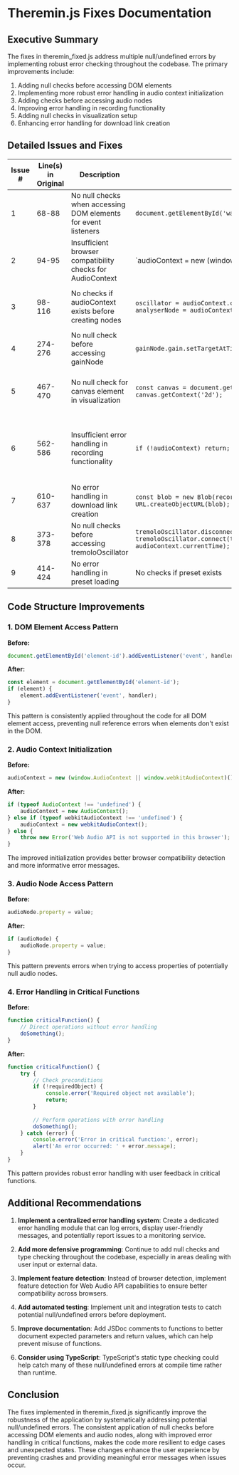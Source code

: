 # Theremin.js Fixes Documentation

## Executive Summary

The fixes in theremin_fixed.js address multiple null/undefined errors by implementing robust error checking throughout the codebase. The primary improvements include:

1. Adding null checks before accessing DOM elements
2. Implementing more robust error handling in audio context initialization
3. Adding checks before accessing audio nodes
4. Improving error handling in recording functionality
5. Adding null checks in visualization setup
6. Enhancing error handling for download link creation

## Detailed Issues and Fixes

| Issue # | Line(s) in Original | Description | Code Before | Code After | Explanation |
|---------|-------------------|-------------|------------|-----------|-------------|
| 1 | 68-88 | No null checks when accessing DOM elements for event listeners | `document.getElementById('waveform-select').addEventListener('change', updateWaveform);` | `const waveform_select = document.getElementById('waveform-select'); if (waveform_select) { waveform_select.addEventListener('change', updateWaveform); }` | Prevents "Cannot read property 'addEventListener' of null" errors if the element doesn't exist in the DOM |
| 2 | 94-95 | Insufficient browser compatibility checks for AudioContext | `audioContext = new (window.AudioContext || window.webkitAudioContext)();` | `if (typeof AudioContext !== 'undefined') { audioContext = new AudioContext(); } else if (typeof webkitAudioContext !== 'undefined') { audioContext = new webkitAudioContext(); } else { throw new Error('Web Audio API is not supported in this browser'); }` | More robust browser compatibility check with explicit error message |
| 3 | 98-116 | No checks if audioContext exists before creating nodes | `oscillator = audioContext.createOscillator(); gainNode = audioContext.createGain(); analyserNode = audioContext.createAnalyser();` | `if (audioContext) { oscillator = audioContext.createOscillator(); gainNode = audioContext.createGain(); reverbNode = audioContext.createConvolver(); analyserNode = audioContext.createAnalyser(); distortionNode = audioContext.createWaveShaper(); }` | Prevents errors when trying to create audio nodes with a null audioContext |
| 4 | 274-276 | No null check before accessing gainNode | `gainNode.gain.setTargetAtTime(0, audioContext.currentTime, 0.02);` | `if (gainNode) { gainNode.gain.setValueAtTime(gainNode.gain.value, audioContext.currentTime); gainNode.gain.exponentialRampToValueAtTime(0.001, audioContext.currentTime + 0.1); }` | Prevents errors when trying to access properties of a null gainNode |
| 5 | 467-470 | No null check for canvas element in visualization | `const canvas = document.getElementById('visualizer'); const canvasCtx = canvas.getContext('2d');` | `const canvas = document.getElementById('visualizer'); if (!canvas) { console.error('Visualization canvas not found'); return; } const canvasCtx = canvas.getContext('2d'); if (!canvasCtx || !analyserNode) return;` | Prevents errors when trying to access properties of a null canvas element |
| 6 | 562-586 | Insufficient error handling in recording functionality | `if (!audioContext) return;` | `if (isRecording) return; if (!audioContext) { alert('Audio context not initialized. Please start playing first.'); return; } if (typeof MediaRecorder === 'undefined') { alert('MediaRecorder API is not supported in this browser'); return; } try { ... } catch (error) { console.error('Recording error:', error); alert('Failed to start recording: ' + error.message); }` | Adds comprehensive error checking and user feedback for recording functionality |
| 7 | 610-637 | No error handling in download link creation | `const blob = new Blob(recordedChunks, { type: 'audio/webm' }); const url = URL.createObjectURL(blob);` | `if (!recordedChunks || recordedChunks.length === 0) { console.error('No recorded audio data available'); return; } try { const blob = new Blob(recordedChunks, { type: 'audio/webm' }); ... } catch (error) { console.error('Error creating download link:', error); alert('Failed to create download link: ' + error.message); }` | Adds error handling for download link creation |
| 8 | 373-378 | No null checks before accessing tremoloOscillator | `tremoloOscillator.disconnect(); tremoloOscillator.connect(tremoloNode.gain).gain.setValueAtTime(settings.tremoloDepth, audioContext.currentTime);` | `if (tremoloOscillator && tremoloNode) { tremoloOscillator.frequency.value = parseFloat(document.getElementById('tremolo-rate').value); tremoloNode.gain.value = 1 - depth * 0.5; }` | Prevents errors when trying to access properties of null audio nodes |
| 9 | 414-424 | No error handling in preset loading | No checks if preset exists | `const preset = presets[name]; if (!preset) { console.error(\`Preset "${name}" not found\`); return; }` | Prevents errors when trying to load a non-existent preset |

## Code Structure Improvements

### 1. DOM Element Access Pattern

**Before:**
```javascript
document.getElementById('element-id').addEventListener('event', handler);
```

**After:**
```javascript
const element = document.getElementById('element-id');
if (element) {
    element.addEventListener('event', handler);
}
```

This pattern is consistently applied throughout the code for all DOM element access, preventing null reference errors when elements don't exist in the DOM.

### 2. Audio Context Initialization

**Before:**
```javascript
audioContext = new (window.AudioContext || window.webkitAudioContext)();
```

**After:**
```javascript
if (typeof AudioContext !== 'undefined') {
    audioContext = new AudioContext();
} else if (typeof webkitAudioContext !== 'undefined') {
    audioContext = new webkitAudioContext();
} else {
    throw new Error('Web Audio API is not supported in this browser');
}
```

The improved initialization provides better browser compatibility detection and more informative error messages.

### 3. Audio Node Access Pattern

**Before:**
```javascript
audioNode.property = value;
```

**After:**
```javascript
if (audioNode) {
    audioNode.property = value;
}
```

This pattern prevents errors when trying to access properties of potentially null audio nodes.

### 4. Error Handling in Critical Functions

**Before:**
```javascript
function criticalFunction() {
    // Direct operations without error handling
    doSomething();
}
```

**After:**
```javascript
function criticalFunction() {
    try {
        // Check preconditions
        if (!requiredObject) {
            console.error('Required object not available');
            return;
        }
        
        // Perform operations with error handling
        doSomething();
    } catch (error) {
        console.error('Error in critical function:', error);
        alert('An error occurred: ' + error.message);
    }
}
```

This pattern provides robust error handling with user feedback in critical functions.

## Additional Recommendations

1. **Implement a centralized error handling system**: Create a dedicated error handling module that can log errors, display user-friendly messages, and potentially report issues to a monitoring service.

2. **Add more defensive programming**: Continue to add null checks and type checking throughout the codebase, especially in areas dealing with user input or external data.

3. **Implement feature detection**: Instead of browser detection, implement feature detection for Web Audio API capabilities to ensure better compatibility across browsers.

4. **Add automated testing**: Implement unit and integration tests to catch potential null/undefined errors before deployment.

5. **Improve documentation**: Add JSDoc comments to functions to better document expected parameters and return values, which can help prevent misuse of functions.

6. **Consider using TypeScript**: TypeScript's static type checking could help catch many of these null/undefined errors at compile time rather than runtime.

## Conclusion

The fixes implemented in theremin_fixed.js significantly improve the robustness of the application by systematically addressing potential null/undefined errors. The consistent application of null checks before accessing DOM elements and audio nodes, along with improved error handling in critical functions, makes the code more resilient to edge cases and unexpected states. These changes enhance the user experience by preventing crashes and providing meaningful error messages when issues occur.
